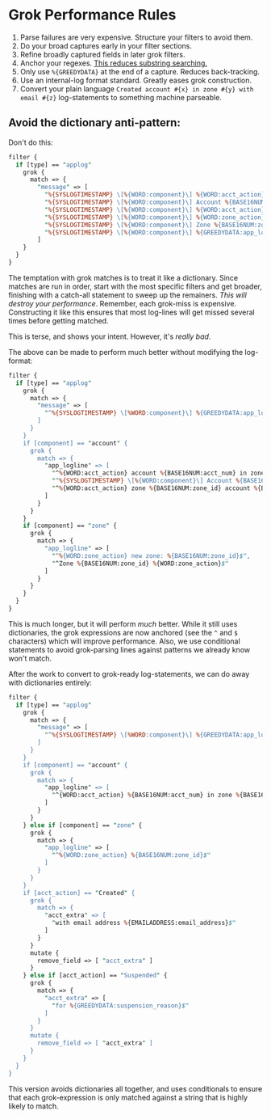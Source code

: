 # Grok Performance Rules

1. Parse failures are very expensive. Structure your filters to avoid them.
1. Do your broad captures early in your filter sections.
1. Refine broadly captured fields in later grok filters.
1. Anchor your regexes. [This reduces substring searching.](https://www.elastic.co/blog/do-you-grok-grok)
1. Only use `%{GREEDYDATA}` at the end of a capture. Reduces back-tracking.
1. Use an internal-log format standard. Greatly eases grok construction.
1. Convert your plain language `Created account #{x} in zone #{y} with email #{z}` log-statements to something machine parseable.

## Avoid the dictionary anti-pattern:

Don't do this:

```perl
filter {
  if [type] == "applog"
    grok {
      match => {
        "message" => [
          "%{SYSLOGTIMESTAMP} \[%{WORD:component}\] %{WORD:acct_action} account %{BASE16NUM:acct_num} in zone %{BASE16NUM:zone_id} with email %{EMAILADDRESS:email_address}",
          "%{SYSLOGTIMESTAMP} \[%{WORD:component}\] Account %{BASE16NUM:acct_num} %{WORD:acct_action} from zone %{BASE16NUM:zone_id}",
          "%{SYSLOGTIMESTAMP} \[%{WORD:component}\] %{WORD:acct_action} zone %{BASE16NUM:zone_id} account %{BASE16NUM:acct_num} for %{GREEDYDATA:suspension_reason}",
          "%{SYSLOGTIMESTAMP} \[%{WORD:component}\] %{WORD:zone_action} new zone: %{BASE16NUM:zone_id}",
          "%{SYSLOGTIMESTAMP} \[%{WORD:component}\] Zone %{BASE16NUM:zone_id} %{WORD:zone_action}",
          "%{SYSLOGTIMESTAMP} \[%{WORD:component}\] %{GREEDYDATA:app_logline}"
        ]
    }
  }
}
```
The temptation with grok matches is to treat it like a dictionary. Since matches
are run in order, start with the most specific filters and get broader, finishing
with a catch-all statement to sweep up the remainers. *This will destroy your performance*.
Remember, each grok-miss is expensive. Constructing it like this ensures that most
log-lines will get missed several times before getting matched.

This is terse, and shows your intent. However, it's *really bad*.

The above can be made to perform much better without modifying the log-format:

```perl
filter {
  if [type] == "applog"
    grok {
      match => {
        "message" => [
          "^%{SYSLOGTIMESTAMP} \[%WORD:component}\] %{GREEDYDATA:app_logline}$"
        ]
      }
    }
    if [component] == "account" {
      grok {
        match => {
          "app_logline" => [
            "^%{WORD:acct_action} account %{BASE16NUM:acct_num} in zone %{BASE16NUM:zone_id} with email %{EMAILADDRESS:email_address}$",
            "^%{SYSLOGTIMESTAMP} \[%{WORD:component}\] Account %{BASE16NUM:acct_num} %{WORD:acct_action} from zone %{BASE16NUM:zone_id}$",
            "^%{WORD:acct_action} zone %{BASE16NUM:zone_id} account %{BASE16NUM:acct_num} for %{GREEDYDATA:suspension_reason}$"
          ]
        }
      }
    }
    if [component] == "zone" {
      grok {
        match => {
          "app_logline" => [
            "^%{WORD:zone_action} new zone: %{BASE16NUM:zone_id}$",
            "^Zone %{BASE16NUM:zone_id} %{WORD:zone_action}$"
          ]
        }
      }
    }
  }
}
```

This is much longer, but it will perform *much* better. While it still uses
dictionaries, the grok expressions are now anchored (see the `^` and `$` 
characters) which will improve performance. Also, we use conditional statements
to avoid grok-parsing lines against patterns we already know won't match.

After the work to convert to grok-ready log-statements, we can do away
with dictionaries entirely:

```perl
filter {
  if [type] == "applog"
    grok {
      match => {
        "message" => [
          "^%{SYSLOGTIMESTAMP} \[%WORD:component}\] %{GREEDYDATA:app_logline}$"
        ]
      }
    }
    if [component] == "account" {
      grok {
        match => {
          "app_logline" => [
            "^{WORD:acct_action} %{BASE16NUM:acct_num} in zone %{BASE16NUM:zone_id}( %{GREEDYDATA:acct_extra})$"
          ]
        }
      }
    } else if [component] == "zone" {
      grok {
        match => {
          "app_logline" => [
            "^%{WORD:zone_action} %{BASE16NUM:zone_id}$"
          ]
        }
      }
    }
    if [acct_action] == "Created" {
      grok {
        match => {
          "acct_extra" => [
            "with email address %{EMAILADDRESS:email_address}$"
          ]
        }
      }
      mutate {
        remove_field => [ "acct_extra" ]
      }
    } else if [acct_action] == "Suspended" {
      grok {
        match => {
          "acct_extra" => [
            "for %{GREEDYDATA:suspension_reason}$"
          ]
        }
      }
      mutate {
        remove_field => [ "acct_extra" ]
      }
    }
  }
}
```
This version avoids dictionaries all together, and uses conditionals to ensure
that each grok-expression is only matched against a string that is highly
likely to match.
